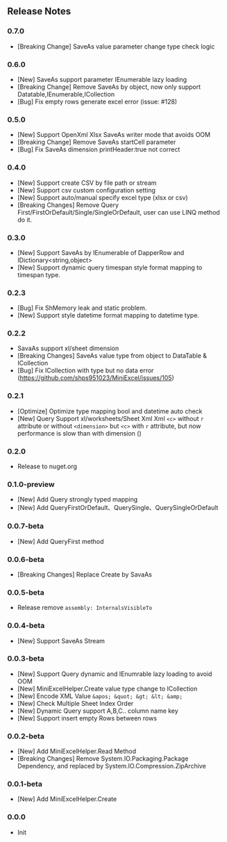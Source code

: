 

## Release  Notes

### 0.7.0
- [Breaking Change] SaveAs value parameter change type check logic

### 0.6.0
- [New] SaveAs support parameter IEnumerable lazy loading
- [Breaking Change] Remove SaveAs by object, now only support Datatable,IEnumerable<T>,ICollection<T>
- [Bug] Fix empty rows generate excel error (issue: #128)

### 0.5.0
- [New] Support OpenXml Xlsx SaveAs writer mode that avoids OOM
- [Breaking Change] Remove SaveAs startCell parameter
- [Bug] Fix SaveAs dimension printHeader:true not correct 

### 0.4.0
- [New] Support create CSV by file path or stream 
- [New] Support csv custom configuration setting
- [New] Support auto/manual specify excel type (xlsx or csv)
- [Breaking Changes] Remove Query First/FirstOrDefault/Single/SingleOrDefault, user can use LINQ method do it.

### 0.3.0
- [New] Support SaveAs by IEnumerable of DapperRow and IDictionary<string,object>
- [New] Support dynamic query timespan style format mapping to timespan type.

### 0.2.3
- [Bug] Fix ShMemory leak and static problem.
- [New] Support style datetime format mapping to datetime type.

### 0.2.2 
- SavaAs support xl/sheet dimension
- [Breaking Changes] SaveAs value type from object to DataTable & ICollection
- [Bug] Fix ICollection with type but no data error (https://github.com/shps951023/MiniExcel/issues/105)

### 0.2.1  
- [Optimize] Optimize type mapping bool and datetime auto check
- [New] Query Support xl/worksheets/Sheet Xml Xml `<c>` without `r` attribute or without `<dimension>` but `<c>` with `r` attribute, but now performance is slow than with dimension ([](https://github.com/shps951023/MiniExcel/issues/2))

### 0.2.0  
- Release to nuget.org

### 0.1.0-preview
- [New] Add Query strongly typed mapping
- [New] Add QueryFirstOrDefault、QuerySingle、QuerySingleOrDefault

### 0.0.7-beta
- [New] Add QueryFirst method

### 0.0.6-beta
- [Breaking Changes] Replace Create by SavaAs

### 0.0.5-beta
- Release remove `assembly: InternalsVisibleTo`

### 0.0.4-beta
- [New] Support SaveAs Stream

### 0.0.3-beta
- [New] Support Query dynamic and IEnumrable lazy loading to avoid OOM
- [New] MiniExcelHelper.Create value type change to ICollection
- [New] Encode XML Value `&apos; &quot; &gt; &lt; &amp;`
- [New] Check Multiple Sheet Index Order
- [New] Dynamic Query support A,B,C.. column name key
- [New] Support insert empty Rows between rows

### 0.0.2-beta
- [New] Add MiniExcelHelper.Read Method
- [Breaking Changes] Remove System.IO.Packaging.Package Dependency, and replaced by System.IO.Compression.ZipArchive

### 0.0.1-beta
- [New] Add MiniExcelHelper.Create

### 0.0.0
- Init